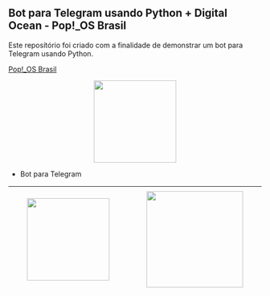 ## Bot para Telegram usando Python + Digital Ocean - Pop!_OS Brasil

Este reposítório foi criado com a finalidade de demonstrar um bot para Telegram usando Python.

[Pop!_OS Brasil](https://t.me/poposbrasil)

<img style="display: block; margin-left: auto; margin-right: auto;" src="https://avatars.githubusercontent.com/u/33131755?s=400&v=4" alt="" width="164" height="164" />

- Bot para Telegram

<table style="height: 214px; width: 100%; border-collapse: collapse; margin-left: auto; margin-right: auto;" border="0">
<tbody>
<tr style="height: 214px;">
<td style="width: 33.3333%; height: 214px;"><img style="display: block; margin-left: auto; margin-right: auto;" src="https://upload.wikimedia.org/wikipedia/commons/thumb/8/82/Telegram_logo.svg/600px-Telegram_logo.svg.png" alt="" width="164" height="164" /></td>
<td style="width: 33.3333%; height: 214px;"><img style="display: block; margin-left: auto; margin-right: auto;" src="https://cdn3.iconfinder.com/data/icons/logos-and-brands-adobe/512/267_Python-512.png" alt="" width="192" height="192" /></td>
</tr>
</tbody>
</table>
